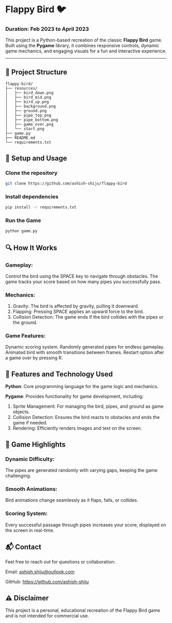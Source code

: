 # Flappy Bird 🐦

### Duration: Feb 2023 to April 2023
This project is a Python-based recreation of the classic **Flappy Bird** game. Built using the **Pygame** library, it combines responsive controls, dynamic game mechanics, and engaging visuals for a fun and interactive experience.

---

## 📂 Project Structure

```plaintext
flappy-bird/
├── resources/                     
│   ├── bird_down.png
│   ├── bird_mid.png
│   ├── bird_up.png
│   ├── background.png
│   ├── ground.png
│   ├── pipe_top.png
│   ├── pipe_bottom.png
│   ├── game_over.png
│   └── start.png
├── game.py                        
├── README.md                     
└── requirements.txt               
```
## 🔧 Setup and Usage
### Clone the repository
```bash
git clone https://github.com/ashish-shiju/flappy-bird 
```
### Install dependencies
```bash
pip install -r requirements.txt
```
### Run the Game
``` bash
python game.py
```
## 🔍 How It Works
### Gameplay:
Control the bird using the SPACE key to navigate through obstacles.
The game tracks your score based on how many pipes you successfully pass.

### Mechanics:
1. Gravity: The bird is affected by gravity, pulling it downward.
2. Flapping: Pressing SPACE applies an upward force to the bird.
3. Collision Detection: The game ends if the bird collides with the pipes or the ground.

### Game Features:
Dynamic scoring system.
Randomly generated pipes for endless gameplay.
Animated bird with smooth transitions between frames.
Restart option after a game over by pressing R.


## 🧠 Features and Technology Used
**Python**: Core programming language for the game logic and mechanics.

**Pygame**: Provides functionality for game development, including:
1. Sprite Management: For managing the bird, pipes, and ground as game objects.
2. Collision Detection: Ensures the bird reacts to obstacles and ends the game if needed.
3. Rendering: Efficiently renders images and text on the screen.

## 🎯 Game Highlights
### Dynamic Difficulty:
The pipes are generated randomly with varying gaps, keeping the game challenging.
### Smooth Animations:
Bird animations change seamlessly as it flaps, falls, or collides.
### Scoring System:
Every successful passage through pipes increases your score, displayed on the screen in real-time.

## 📬 Contact
Feel free to reach out for questions or collaboration:

Email: ashish.shiju@outlook.com

GitHub: https://github.com/ashish-shiju

## ⚠️ Disclaimer
This project is a personal, educational recreation of the Flappy Bird game and is not intended for commercial use.




